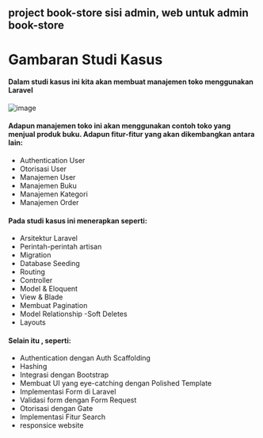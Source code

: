 ## project book-store sisi admin, web untuk admin book-store
# Gambaran Studi Kasus
#### Dalam studi kasus ini kita akan membuat manajemen toko menggunakan Laravel

![image](https://user-images.githubusercontent.com/37723902/120270092-318acc80-c2d3-11eb-8919-edb71dd696b9.png)


#### Adapun manajemen toko ini akan menggunakan contoh toko yang menjual produk buku. Adapun fitur-fitur yang akan dikembangkan antara lain:

- Authentication User
- Otorisasi User
- Manajemen User
- Manajemen Buku
- Manajemen Kategori
- Manajemen Order

#### Pada studi kasus ini menerapkan seperti:

- Arsitektur Laravel
- Perintah-perintah artisan
- Migration
- Database Seeding
- Routing
- Controller
- Model & Eloquent
- View & Blade
- Membuat Pagination
- Model Relationship
-Soft Deletes
- Layouts

#### Selain itu , seperti:

- Authentication dengan Auth Scaffolding
- Hashing
- Integrasi dengan Bootstrap
- Membuat UI yang eye-catching dengan Polished Template
- Implementasi Form di Laravel
- Validasi form dengan Form Request
- Otorisasi dengan Gate
- Implementasi Fitur Search
- responsice website
